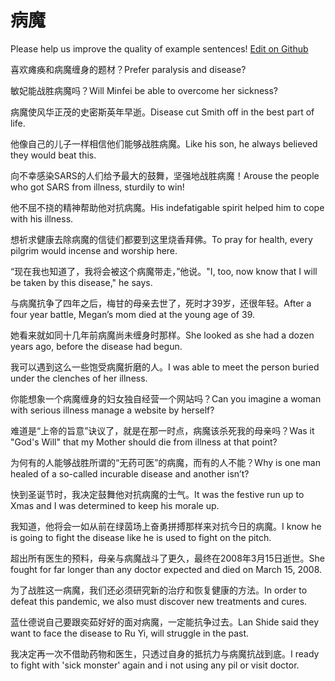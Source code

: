 # 病魔

Please help us improve the quality of example sentences! [Edit on Github](https://github.com/jiyushe/jiyu-example-sentence-source/blob/main/chinese/bingmo.md)

<p><span class="chinese">喜欢瘫痪和病魔缠身的题材？</span><span class="english">Prefer paralysis and disease?</span></p>

<p><span class="chinese">敏妃能战胜病魔吗？</span><span class="english">Will Minfei be able to overcome her sickness?</span></p>

<p><span class="chinese">病魔使风华正茂的史密斯英年早逝。</span><span class="english">Disease cut Smith off in the best part of life.</span></p>

<p><span class="chinese">他像自己的儿子一样相信他们能够战胜病魔。</span><span class="english">Like his son, he always believed they would beat this.</span></p>

<p><span class="chinese">向不幸感染SARS的人们给予最大的鼓舞，坚强地战胜病魔！</span><span class="english">Arouse the people who got SARS from illness, sturdily to win!</span></p>

<p><span class="chinese">他不屈不挠的精神帮助他对抗病魔。</span><span class="english">His indefatigable spirit helped him to cope with his illness.</span></p>

<p><span class="chinese">想祈求健康去除病魔的信徒们都要到这里烧香拜佛。</span><span class="english">To pray for health, every pilgrim would incense and worship here.</span></p>

<p><span class="chinese">“现在我也知道了，我将会被这个病魔带走，”他说。</span><span class="english">"I, too, now know that I will be taken by this disease," he says.</span></p>

<p><span class="chinese">与病魔抗争了四年之后，梅甘的母亲去世了，死时才39岁，还很年轻。</span><span class="english">After a four year battle, Megan’s mom died at the young age of 39.</span></p>

<p><span class="chinese">她看来就如同十几年前病魔尚未缠身时那样。</span><span class="english">She looked as she had a dozen years ago, before the disease had begun.</span></p>

<p><span class="chinese">我可以遇到这么一些饱受病魔折磨的人。</span><span class="english">I was able to meet the person buried under the clenches of her illness.</span></p>

<p><span class="chinese">你能想象一个病魔缠身的妇女独自经营一个网站吗？</span><span class="english">Can you imagine a woman with serious illness manage a website by herself?</span></p>

<p><span class="chinese">难道是“上帝的旨意”诀议了，就是在那一时点，病魔该杀死我的母亲吗？</span><span class="english">Was it "God's Will" that my Mother should die from illness at that point?</span></p>

<p><span class="chinese">为何有的人能够战胜所谓的“无药可医”的病魔，而有的人不能？</span><span class="english">Why is one man healed of a so-called incurable disease and another isn’t?</span></p>

<p><span class="chinese">快到圣诞节时，我决定鼓舞他对抗病魔的士气。</span><span class="english">It was the festive run up to Xmas and I was determined to keep his morale up.</span></p>

<p><span class="chinese">我知道，他将会一如从前在绿茵场上奋勇拼搏那样来对抗今日的病魔。</span><span class="english">I know he is going to fight the disease like he is used to fight on the pitch.</span></p>

<p><span class="chinese">超出所有医生的预料，母亲与病魔战斗了更久，最终在2008年3月15日逝世。</span><span class="english">She fought for far longer than any doctor expected and died on March 15, 2008.</span></p>

<p><span class="chinese">为了战胜这一病魔，我们还必须研究新的治疗和恢复健康的方法。</span><span class="english">In order to defeat this pandemic, we also must discover new treatments and cures.</span></p>

<p><span class="chinese">蓝仕德说自己要跟奕茹好好的面对病魔，一定能抗争过去。</span><span class="english">Lan Shide said they want to face the disease to Ru Yi, will struggle in the past.</span></p>

<p><span class="chinese">我决定再一次不借助药物和医生，只透过自身的抵抗力与病魔抗战到底。</span><span class="english">I ready to fight with 'sick monster' again and i not using any pil or visit doctor.</span></p>

